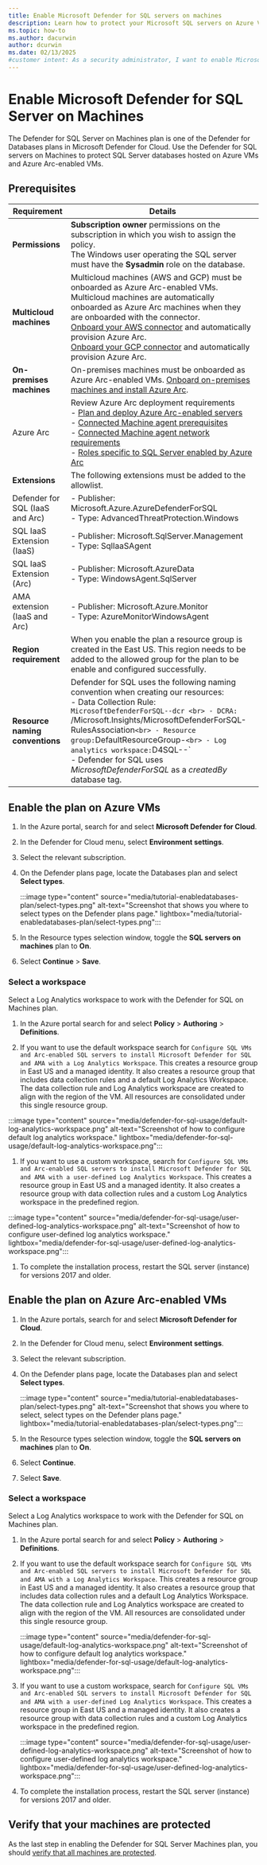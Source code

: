 ```yaml
---
title: Enable Microsoft Defender for SQL servers on machines
description: Learn how to protect your Microsoft SQL servers on Azure VMs, on-premises, and in hybrid and multicloud environments with Microsoft Defender for Cloud.
ms.topic: how-to
ms.author: dacurwin
author: dcurwin
ms.date: 02/13/2025
#customer intent: As a security administrator, I want to enable Microsoft Defender for SQL servers on machines so that I can protect my SQL servers in various environments.
---
```


# Enable Microsoft Defender for SQL Server on Machines

The Defender for SQL Server on Machines plan is one of the Defender for Databases plans in Microsoft Defender for Cloud. Use the Defender for SQL servers on Machines to protect SQL Server databases hosted on Azure VMs and Azure Arc-enabled VMs.

## Prerequisites

| Requirement | Details |
|-------------|---------|
| **Permissions** | **Subscription owner** permissions on the subscription in which you wish to assign the policy. <br>  The Windows user operating the SQL server must have the **Sysadmin** role on the database. |
| **Multicloud machines** | Multicloud machines (AWS and GCP) must be onboarded as Azure Arc-enabled VMs. Multicloud machines are automatically onboarded as Azure Arc machines when they are onboarded with the connector. <br> [Onboard your AWS connector](quickstart-onboard-aws.md) and automatically provision Azure Arc. <br> [Onboard your GCP connector](quickstart-onboard-gcp.md) and automatically provision Azure Arc. |
| **On-premises machines** | On-premises machines must be onboarded as Azure Arc-enabled VMs. [Onboard on-premises machines and install Azure Arc](/azure/azure-arc/servers/learn/quick-enable-hybrid-vm). |
| Azure Arc | Review Azure Arc deployment requirements <br> - [Plan and deploy Azure Arc-enabled servers](/azure/azure-arc/servers/plan-at-scale-deployment) <br> - [Connected Machine agent prerequisites](/azure/azure-arc/servers/prerequisites) <br> - [Connected Machine agent network requirements](/azure/azure-arc/servers/network-requirements) <br> - [Roles specific to SQL Server enabled by Azure Arc](/sql/relational-databases/security/authentication-access/server-level-roles#roles-specific-to-sql-server-enabled-by-azure-arc) |
| **Extensions**|  The following extensions must be added to the allowlist.| 
| Defender for SQL (IaaS and Arc)| - Publisher: Microsoft.Azure.AzureDefenderForSQL<br>  - Type: AdvancedThreatProtection.Windows |
| SQL IaaS Extension (IaaS)| - Publisher: Microsoft.SqlServer.Management<br>  - Type: SqlIaaSAgent |
| SQL IaaS Extension (Arc)| - Publisher: Microsoft.AzureData<br>  - Type: WindowsAgent.SqlServer|
| AMA extension (IaaS and Arc) | - Publisher: Microsoft.Azure.Monitor<br>  - Type: AzureMonitorWindowsAgent |
| **Region requirement** | When you enable the plan a resource group is created in the East US. This region needs to be added to the allowed group for the plan to be enable and configured successfully. |
| **Resource naming conventions** | Defender for SQL uses the following naming convention when creating our resources: <br> - Data Collection Rule: `MicrosoftDefenderForSQL--dcr <br> - DCRA: `/Microsoft.Insights/MicrosoftDefenderForSQL-RulesAssociation` <br> - Resource group: `DefaultResourceGroup-` <br> - Log analytics workspace: `D4SQL--` <br> - Defender for SQL uses *MicrosoftDefenderForSQL* as a *createdBy* database tag. |

## Enable the plan on Azure VMs

1. In the Azure portal, search for and select **Microsoft Defender for Cloud**.

1. In the Defender for Cloud menu, select **Environment settings**.

1. Select the relevant subscription.

1. On the Defender plans page, locate the Databases plan and select **Select types**.

    :::image type="content" source="media/tutorial-enabledatabases-plan/select-types.png" alt-text="Screenshot that shows you where to select types on the Defender plans page." lightbox="media/tutorial-enabledatabases-plan/select-types.png":::

1. In the Resource types selection window, toggle the **SQL servers on machines** plan to **On**.

1. Select **Continue** > **Save**.

### Select a workspace

Select a Log Analytics workspace to work with the Defender for SQL on Machines plan.

1. In the Azure portal search for and select **Policy** > **Authoring** > **Definitions**.

1. If you want to use the default workspace search for `Configure SQL VMs and Arc-enabled SQL servers to install Microsoft Defender for SQL and AMA with a Log Analytics Workspace`. This creates a resource group in East US and a managed identity. It also creates a resource group that includes data collection rules and a default Log Analytics Workspace. The data collection rule and Log Analytics workspace are created to align with the region of the VM. All resources are consolidated under this single resource group.

  :::image type="content" source="media/defender-for-sql-usage/default-log-analytics-workspace.png" alt-text="Screenshot of how to configure default log analytics workspace." lightbox="media/defender-for-sql-usage/default-log-analytics-workspace.png":::

1. If you want to use a custom workspace, search for `Configure SQL VMs and Arc-enabled SQL servers to install Microsoft Defender for SQL and AMA with a user-defined Log Analytics Workspace`. This creates a resource group in East US and a managed identity. It also creates a resource group with data collection rules and a custom Log Analytics workspace in the predefined region.

  :::image type="content" source="media/defender-for-sql-usage/user-defined-log-analytics-workspace.png" alt-text="Screenshot of how to configure user-defined log analytics workspace." lightbox="media/defender-for-sql-usage/user-defined-log-analytics-workspace.png":::

1. To complete the installation process, restart the SQL server (instance) for versions 2017 and older.

## Enable the plan on Azure Arc-enabled VMs

1. In the Azure portals, search for and select **Microsoft Defender for Cloud**.

1. In the Defender for Cloud menu, select **Environment settings**.

1. Select the relevant subscription.

1. On the Defender plans page, locate the Databases plan and select **Select types**.

    :::image type="content" source="media/tutorial-enabledatabases-plan/select-types.png" alt-text="Screenshot that shows you where to select, select types on the Defender plans page." lightbox="media/tutorial-enabledatabases-plan/select-types.png":::

1. In the Resource types selection window, toggle the **SQL servers on machines** plan to **On**.

1. Select **Continue**.

1. Select **Save**.

### Select a workspace

Select a Log Analytics workspace to work with the Defender for SQL on Machines plan.

1. In the Azure portal search for and select **Policy** > **Authoring** > **Definitions**.

1. If you want to use the default workspace search for `Configure SQL VMs and Arc-enabled SQL servers to install Microsoft Defender for SQL and AMA with a Log Analytics Workspace`. This creates a resource group in East US and a managed identity. It also creates a resource group that includes data collection rules and a default Log Analytics Workspace. The data collection rule and Log Analytics workspace are created to align with the region of the VM. All resources are consolidated under this single resource group.

    :::image type="content" source="media/defender-for-sql-usage/default-log-analytics-workspace.png" alt-text="Screenshot of how to configure default log analytics workspace." lightbox="media/defender-for-sql-usage/default-log-analytics-workspace.png":::

1. If you want to use a custom workspace, search for `Configure SQL VMs and Arc-enabled SQL servers to install Microsoft Defender for SQL and AMA with a user-defined Log Analytics Workspace`. This creates a resource group in East US and a managed identity. It also creates a resource group with data collection rules and a custom Log Analytics workspace in the predefined region.

    :::image type="content" source="media/defender-for-sql-usage/user-defined-log-analytics-workspace.png" alt-text="Screenshot of how to configure user-defined log analytics workspace." lightbox="media/defender-for-sql-usage/user-defined-log-analytics-workspace.png":::

1. To complete the installation process, restart the SQL server (instance) for versions 2017 and older.

## Verify that your machines are protected

As the last step in enabling the Defender for SQL Server Machines plan, you should [verify that all machines are protected](verify-machine-protection.md).
